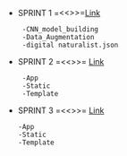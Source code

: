 


 - SPRINT 1 =<<>>=[Link](https://github.com/IBM-EPBL/IBM-Project-47524-1660800068/tree/main/Project%20Development%20Phase/Sprint%201)

        -CNN_model_building
        -Data_Augmentation
        -digital naturalist.json

 - SPRINT 2 =<<>>= [Link](https://github.com/IBM-EPBL/IBM-Project-47524-1660800068/tree/main/Project%20Development%20Phase/Sprint%202)
        
        -App
        -Static
        -Template

  - SPRINT 3 =<<>>= [Link](https://github.com/IBM-EPBL/IBM-Project-47524-1660800068/tree/main/Project%20Development%20Phase/Sprint%203) 

        -App
        -Static
        -Template
